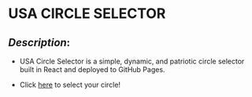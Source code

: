 # __USA CIRCLE SELECTOR__

## _Description_:

* USA Circle Selector is a simple, dynamic, and patriotic circle selector built in React and deployed to GitHub Pages. 

* Click [here](https://lincolnyouree.github.io/USA-Circle-Selector/) to select your circle!